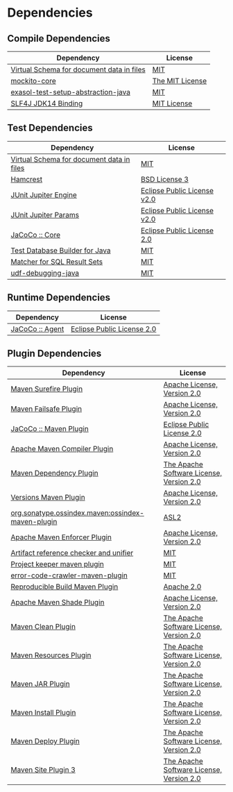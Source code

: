 <!-- @formatter:off -->
# Dependencies

## Compile Dependencies

| Dependency                                     | License              |
| ---------------------------------------------- | -------------------- |
| [Virtual Schema for document data in files][0] | [MIT][1]             |
| [mockito-core][2]                              | [The MIT License][3] |
| [exasol-test-setup-abstraction-java][4]        | [MIT][1]             |
| [SLF4J JDK14 Binding][6]                       | [MIT License][7]     |

## Test Dependencies

| Dependency                                     | License                           |
| ---------------------------------------------- | --------------------------------- |
| [Virtual Schema for document data in files][0] | [MIT][1]                          |
| [Hamcrest][10]                                 | [BSD License 3][11]               |
| [JUnit Jupiter Engine][12]                     | [Eclipse Public License v2.0][13] |
| [JUnit Jupiter Params][12]                     | [Eclipse Public License v2.0][13] |
| [JaCoCo :: Core][16]                           | [Eclipse Public License 2.0][17]  |
| [Test Database Builder for Java][18]           | [MIT][1]                          |
| [Matcher for SQL Result Sets][20]              | [MIT][1]                          |
| [udf-debugging-java][22]                       | [MIT][1]                          |

## Runtime Dependencies

| Dependency            | License                          |
| --------------------- | -------------------------------- |
| [JaCoCo :: Agent][16] | [Eclipse Public License 2.0][17] |

## Plugin Dependencies

| Dependency                                              | License                                        |
| ------------------------------------------------------- | ---------------------------------------------- |
| [Maven Surefire Plugin][26]                             | [Apache License, Version 2.0][27]              |
| [Maven Failsafe Plugin][28]                             | [Apache License, Version 2.0][27]              |
| [JaCoCo :: Maven Plugin][16]                            | [Eclipse Public License 2.0][17]               |
| [Apache Maven Compiler Plugin][32]                      | [Apache License, Version 2.0][27]              |
| [Maven Dependency Plugin][34]                           | [The Apache Software License, Version 2.0][35] |
| [Versions Maven Plugin][36]                             | [Apache License, Version 2.0][27]              |
| [org.sonatype.ossindex.maven:ossindex-maven-plugin][38] | [ASL2][35]                                     |
| [Apache Maven Enforcer Plugin][40]                      | [Apache License, Version 2.0][27]              |
| [Artifact reference checker and unifier][42]            | [MIT][1]                                       |
| [Project keeper maven plugin][44]                       | [MIT][1]                                       |
| [error-code-crawler-maven-plugin][46]                   | [MIT][1]                                       |
| [Reproducible Build Maven Plugin][48]                   | [Apache 2.0][35]                               |
| [Apache Maven Shade Plugin][50]                         | [Apache License, Version 2.0][27]              |
| [Maven Clean Plugin][52]                                | [The Apache Software License, Version 2.0][35] |
| [Maven Resources Plugin][54]                            | [The Apache Software License, Version 2.0][35] |
| [Maven JAR Plugin][56]                                  | [The Apache Software License, Version 2.0][35] |
| [Maven Install Plugin][58]                              | [The Apache Software License, Version 2.0][35] |
| [Maven Deploy Plugin][60]                               | [The Apache Software License, Version 2.0][35] |
| [Maven Site Plugin 3][62]                               | [The Apache Software License, Version 2.0][35] |

[16]: https://www.eclemma.org/jacoco/index.html
[44]: https://github.com/exasol/project-keeper-maven-plugin
[0]: https://github.com/exasol/virtual-schema-common-document-files
[35]: http://www.apache.org/licenses/LICENSE-2.0.txt
[26]: https://maven.apache.org/surefire/maven-surefire-plugin/
[52]: http://maven.apache.org/plugins/maven-clean-plugin/
[1]: https://opensource.org/licenses/MIT
[2]: https://github.com/mockito/mockito
[28]: https://maven.apache.org/surefire/maven-failsafe-plugin/
[34]: http://maven.apache.org/plugins/maven-dependency-plugin/
[36]: http://www.mojohaus.org/versions-maven-plugin/
[50]: https://maven.apache.org/plugins/maven-shade-plugin/
[11]: http://opensource.org/licenses/BSD-3-Clause
[32]: https://maven.apache.org/plugins/maven-compiler-plugin/
[17]: https://www.eclipse.org/legal/epl-2.0/
[20]: https://github.com/exasol/hamcrest-resultset-matcher
[48]: http://zlika.github.io/reproducible-build-maven-plugin
[56]: http://maven.apache.org/plugins/maven-jar-plugin/
[7]: http://www.opensource.org/licenses/mit-license.php
[27]: https://www.apache.org/licenses/LICENSE-2.0.txt
[40]: https://maven.apache.org/enforcer/maven-enforcer-plugin/
[13]: https://www.eclipse.org/legal/epl-v20.html
[58]: http://maven.apache.org/plugins/maven-install-plugin/
[12]: https://junit.org/junit5/
[38]: https://sonatype.github.io/ossindex-maven/maven-plugin/
[3]: https://github.com/mockito/mockito/blob/master/LICENSE
[22]: https://github.com/exasol/udf-debugging-java
[10]: http://hamcrest.org/JavaHamcrest/
[6]: http://www.slf4j.org
[60]: http://maven.apache.org/plugins/maven-deploy-plugin/
[62]: http://maven.apache.org/plugins/maven-site-plugin/
[54]: http://maven.apache.org/plugins/maven-resources-plugin/
[42]: https://github.com/exasol/artifact-reference-checker-maven-plugin
[46]: https://github.com/exasol/error-code-crawler-maven-plugin
[4]: https://github.com/exasol/exasol-test-setup-abstraction-java
[18]: https://github.com/exasol/test-db-builder
